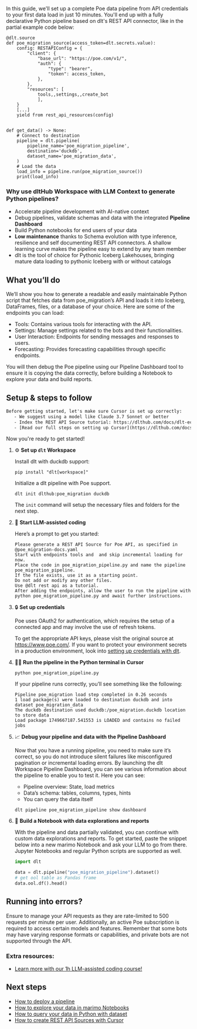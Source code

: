 In this guide, we'll set up a complete Poe data pipeline from API credentials to your first data load in just 10 minutes. You'll end up with a fully declarative Python pipeline based on dlt's REST API connector, like in the partial example code below:

```python-outcome
@dlt.source
def poe_migration_source(access_token=dlt.secrets.value):
    config: RESTAPIConfig = {
        "client": {
            "base_url": "https://poe.com/v1/",
            "auth": {
                "type": "bearer",
                "token": access_token,
            },
        },
        "resources": [
            tools,,settings,,create_bot
            ],
    }
    [...]
    yield from rest_api_resources(config)


def get_data() -> None:
    # Connect to destination
    pipeline = dlt.pipeline(
        pipeline_name='poe_migration_pipeline',
        destination='duckdb',
        dataset_name='poe_migration_data', 
    )
    # Load the data
    load_info = pipeline.run(poe_migration_source())
    print(load_info) 
```

### Why use dltHub Workspace with LLM Context to generate Python pipelines?

- Accelerate pipeline development with AI-native context
- Debug pipelines, validate schemas and data with the integrated **Pipeline Dashboard**
- Build Python notebooks for end users of your data
- **Low maintenance** thanks to Schema evolution with type inference, resilience and self documenting REST API connectors. A shallow learning curve makes the pipeline easy to extend by any team member
- dlt is the tool of choice for Pythonic Iceberg Lakehouses, bringing mature data loading to pythonic Iceberg with or without catalogs

## What you’ll do

We’ll show you how to generate a readable and easily maintainable Python script that fetches data from poe_migration’s API and loads it into Iceberg, DataFrames, files, or a database of your choice. Here are some of the endpoints you can load:

- Tools: Contains various tools for interacting with the API.
- Settings: Manage settings related to the bots and their functionalities.
- User Interaction: Endpoints for sending messages and responses to users.
- Forecasting: Provides forecasting capabilities through specific endpoints.

You will then debug the Poe pipeline using our Pipeline Dashboard tool to ensure it is copying the data correctly, before building a Notebook to explore your data and build reports.

## Setup & steps to follow

```default
Before getting started, let's make sure Cursor is set up correctly:
   - We suggest using a model like Claude 3.7 Sonnet or better
   - Index the REST API Source tutorial: https://dlthub.com/docs/dlt-ecosystem/verified-sources/rest_api/ and add it to context as **@dlt rest api**
   - [Read our full steps on setting up Cursor](https://dlthub.com/docs/dlt-ecosystem/llm-tooling/cursor-restapi#23-configuring-cursor-with-documentation)
```

Now you're ready to get started!

1. ⚙️ **Set up `dlt` Workspace**
    
    Install dlt with duckdb support:
    ```shell
    pip install "dlt[workspace]"
    ```

    Initialize a dlt pipeline with Poe support.
    ```shell
    dlt init dlthub:poe_migration duckdb
    ```

    The `init` command will setup the necessary files and folders for the next step.
    
2. 🤠 **Start LLM-assisted coding**
    
    Here’s a prompt to get you started:
    
    ```prompt
    Please generate a REST API Source for Poe API, as specified in @poe_migration-docs.yaml 
    Start with endpoints tools and  and skip incremental loading for now. 
    Place the code in poe_migration_pipeline.py and name the pipeline poe_migration_pipeline. 
    If the file exists, use it as a starting point. 
    Do not add or modify any other files. 
    Use @dlt rest api as a tutorial. 
    After adding the endpoints, allow the user to run the pipeline with python poe_migration_pipeline.py and await further instructions.
    ```

    
3. 🔒 **Set up credentials** 
    
    Poe uses OAuth2 for authentication, which requires the setup of a connected app and may involve the use of refresh tokens.
    
    To get the appropriate API keys, please visit the original source at https://www.poe.com/.
    If you want to protect your environment secrets in a production environment, look into [setting up credentials with dlt](https://dlthub.com/docs/walkthroughs/add_credentials).
    
4. 🏃‍♀️ **Run the pipeline in the Python terminal in Cursor**
    
    ```shell
    python poe_migration_pipeline.py
    ```
    
    If your pipeline runs correctly, you’ll see something like the following:
    
    ```shell
    Pipeline poe_migration load step completed in 0.26 seconds
    1 load package(s) were loaded to destination duckdb and into dataset poe_migration_data
    The duckdb destination used duckdb:/poe_migration.duckdb location to store data
    Load package 1749667187.541553 is LOADED and contains no failed jobs
    ```
    
5. 📈 **Debug your pipeline and data with the Pipeline Dashboard**

    Now that you have a running pipeline, you need to make sure it’s correct, so you do not introduce silent failures like misconfigured pagination or incremental loading errors. By launching the dlt Workspace Pipeline Dashboard, you can see various information about the pipeline to enable you to test it. Here you can see:
    - Pipeline overview: State, load metrics
    - Data’s schema: tables, columns, types, hints
    - You can query the data itself
    
    ```shell
    dlt pipeline poe_migration_pipeline show dashboard
    ```
    
6. 🐍 **Build a Notebook with data explorations and reports**

    With the pipeline and data partially validated, you can continue with custom data explorations and reports. To get started, paste the snippet below into a new marimo Notebook and ask your LLM to go from there. Jupyter Notebooks and regular Python scripts are supported as well.

    
    ```python
    import dlt

   data = dlt.pipeline("poe_migration_pipeline").dataset()
   # get ool table as Pandas frame
   data.ool.df().head()
    ```

## Running into errors?

Ensure to manage your API requests as they are rate-limited to 500 requests per minute per user. Additionally, an active Poe subscription is required to access certain models and features. Remember that some bots may have varying response formats or capabilities, and private bots are not supported through the API.

### Extra resources:

- [Learn more with our 1h LLM-assisted coding course!](https://www.youtube.com/watch?v=GGid70rnJuM)

## Next steps

- [How to deploy a pipeline](https://dlthub.com/docs/walkthroughs/deploy-a-pipeline)
- [How to explore your data in marimo Notebooks](https://dlthub.com/docs/general-usage/dataset-access/marimo)
- [How to query your data in Python with dataset](https://dlthub.com/docs/general-usage/dataset-access/dataset)
- [How to create REST API Sources with Cursor](https://dlthub.com/docs/dlt-ecosystem/llm-tooling/cursor-restapi)
